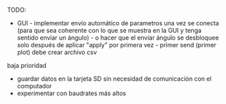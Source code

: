 TODO:

- GUI
        - implementar envío automático de parametros una vez se conecta
        (para que sea coherente con lo que se muestra en la GUI y tenga sentido enviar un ángulo)
            - o hacer que el enviar ángulo se desbloquee solo después de aplicar "apply" por primera vez
        - primer send (primer plot) debe crear archivo csv


baja prioridad
- guardar datos en la tarjeta SD sin necesidad de comunicación con el computador
- experimentar con baudrates más altos
